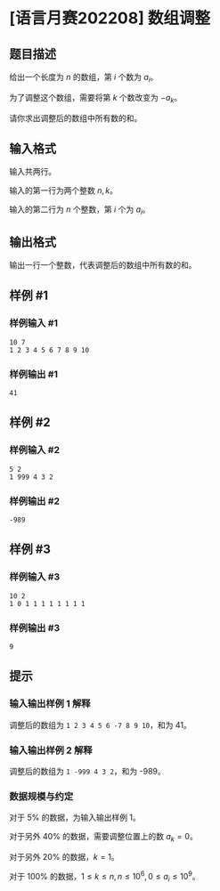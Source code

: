 # [语言月赛202208] 数组调整

## 题目描述

给出一个长度为 $n$ 的数组，第 $i$ 个数为 $a_i$。

为了调整这个数组，需要将第 $k$ 个数改变为 $-a_k$。

请你求出调整后的数组中所有数的和。

## 输入格式

输入共两行。

输入的第一行为两个整数 $n,k$。

输入的第二行为 $n$ 个整数，第 $i$ 个为 $a_i$。

## 输出格式

输出一行一个整数，代表调整后的数组中所有数的和。

## 样例 #1

### 样例输入 #1
```
10 7
1 2 3 4 5 6 7 8 9 10
```

### 样例输出 #1

```
41
```

## 样例 #2

### 样例输入 #2
```
5 2
1 999 4 3 2
```

### 样例输出 #2

```
-989
```

## 样例 #3

### 样例输入 #3
```
10 2
1 0 1 1 1 1 1 1 1 1
```

### 样例输出 #3

```
9
```

## 提示

### 输入输出样例 1 解释

调整后的数组为 `1 2 3 4 5 6 -7 8 9 10`，和为 41。

### 输入输出样例 2 解释

调整后的数组为 `1 -999 4 3 2`，和为 -989。

### 数据规模与约定

对于 $5\%$ 的数据，为输入输出样例 1。

对于另外 $40\%$ 的数据，需要调整位置上的数 $a_k=0$。

对于另外 $20\%$ 的数据，$k = 1$。

对于 $100\%$ 的数据，$1 \le k \le n, n \le 10^6,0 \le a_i \le 10^9$。

